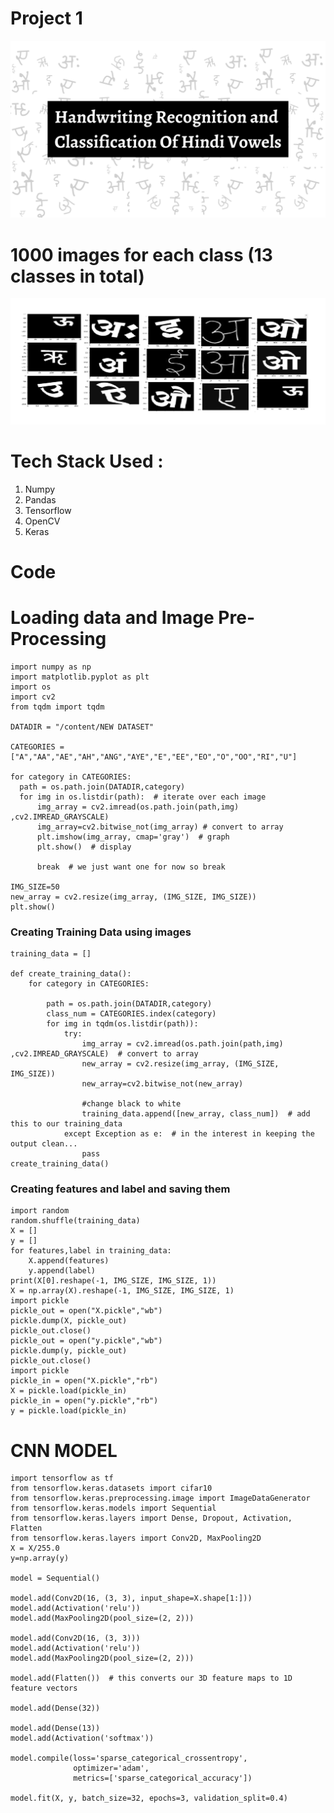 # Project 1 
![alt text](https://github.com/thatssweety/Images/blob/7655044de3a0b236f70f110aa67bfcc78337879f/you%20(2).png?raw=true)


# 1000 images for each class (13 classes in total)
 ![alt text](https://github.com/thatssweety/Images/blob/efcd70d1f839a3dea9b10169c92c5790988f0e67/Screenshot%20(434).png?raw=true)

# Tech Stack Used :
1. Numpy
2. Pandas
3. Tensorflow
4. OpenCV
5. Keras

 # Code
 
 # Loading data and Image Pre-Processing
  ```
import numpy as np
import matplotlib.pyplot as plt
import os
import cv2
from tqdm import tqdm

DATADIR = "/content/NEW DATASET"

CATEGORIES = ["A","AA","AE","AH","ANG","AYE","E","EE","EO","O","OO","RI","U"]

for category in CATEGORIES: 
    path = os.path.join(DATADIR,category)  
    for img in os.listdir(path):  # iterate over each image 
        img_array = cv2.imread(os.path.join(path,img) ,cv2.IMREAD_GRAYSCALE) 
        img_array=cv2.bitwise_not(img_array) # convert to array
        plt.imshow(img_array, cmap='gray')  # graph 
        plt.show()  # display

        break  # we just want one for now so break
       
IMG_SIZE=50
new_array = cv2.resize(img_array, (IMG_SIZE, IMG_SIZE))
plt.show()

```
### Creating Training Data using images

```
training_data = []

def create_training_data():
    for category in CATEGORIES:  

        path = os.path.join(DATADIR,category)  
        class_num = CATEGORIES.index(category) 
        for img in tqdm(os.listdir(path)):  
            try:
                img_array = cv2.imread(os.path.join(path,img) ,cv2.IMREAD_GRAYSCALE)  # convert to array
                new_array = cv2.resize(img_array, (IMG_SIZE, IMG_SIZE))
                new_array=cv2.bitwise_not(new_array) 
              
                #change black to white
                training_data.append([new_array, class_num])  # add this to our training_data
            except Exception as e:  # in the interest in keeping the output clean...
                pass
create_training_data()

```
### Creating features and label and saving them

```
import random
random.shuffle(training_data)
X = []
y = []
for features,label in training_data:
    X.append(features)
    y.append(label)
print(X[0].reshape(-1, IMG_SIZE, IMG_SIZE, 1))
X = np.array(X).reshape(-1, IMG_SIZE, IMG_SIZE, 1)
import pickle
pickle_out = open("X.pickle","wb")
pickle.dump(X, pickle_out)
pickle_out.close()
pickle_out = open("y.pickle","wb")
pickle.dump(y, pickle_out)
pickle_out.close()
import pickle
pickle_in = open("X.pickle","rb")
X = pickle.load(pickle_in)
pickle_in = open("y.pickle","rb")
y = pickle.load(pickle_in)

```
# CNN MODEL
```
import tensorflow as tf
from tensorflow.keras.datasets import cifar10
from tensorflow.keras.preprocessing.image import ImageDataGenerator
from tensorflow.keras.models import Sequential
from tensorflow.keras.layers import Dense, Dropout, Activation, Flatten
from tensorflow.keras.layers import Conv2D, MaxPooling2D
X = X/255.0
y=np.array(y)

model = Sequential()

model.add(Conv2D(16, (3, 3), input_shape=X.shape[1:]))
model.add(Activation('relu'))
model.add(MaxPooling2D(pool_size=(2, 2)))

model.add(Conv2D(16, (3, 3)))
model.add(Activation('relu'))
model.add(MaxPooling2D(pool_size=(2, 2)))

model.add(Flatten())  # this converts our 3D feature maps to 1D feature vectors

model.add(Dense(32))

model.add(Dense(13))
model.add(Activation('softmax'))

model.compile(loss='sparse_categorical_crossentropy',
              optimizer='adam',
              metrics=['sparse_categorical_accuracy'])

model.fit(X, y, batch_size=32, epochs=3, validation_split=0.4)
```



